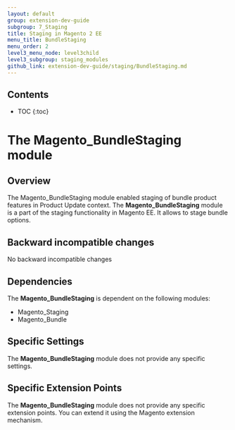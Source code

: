 ```yaml
---
layout: default
group: extension-dev-guide
subgroup: 7_Staging
title: Staging in Magento 2 EE
menu_title: BundleStaging
menu_order: 2
level3_menu_node: level3child
level3_subgroup: staging_modules
github_link: extension-dev-guide/staging/BundleStaging.md
---
```


<h2>Contents</h2>

* TOC
{:toc}

# The Magento_BundleStaging module

## Overview

The Magento_BundleStaging module enabled staging of bundle product features in Product Update context. 
The **Magento_BundleStaging** module is a part of the staging functionality in Magento EE. It allows to stage bundle options.

## Backward incompatible changes
No backward incompatible changes

## Dependencies
The **Magento_BundleStaging** is dependent on the following modules:

- Magento_Staging
- Magento_Bundle

## Specific Settings
The **Magento_BundleStaging** module does not provide any specific settings.

## Specific Extension Points
The **Magento_BundleStaging** module does not provide any specific extension points. You can extend it using the Magento extension mechanism.
